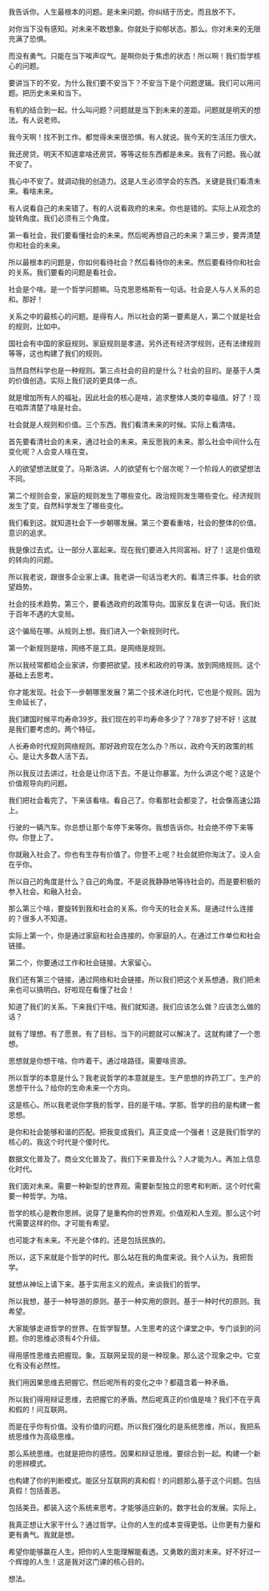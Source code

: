 我告诉你。人生最根本的问题。是未来问题。你纠结于历史。而且放不下。

对你当下没有感知。对未来不敢想象。你就处于抑郁状态。那么。你对未来的无限充满了恐惧。

而没有勇气。只能在当下唉声叹气。是啊你处于焦虑的状态！所以啊！我们哲学核心的问题。

要讲当下的不安。为什么我们要不安当下？不安当下是个问题逻辑。我们可以用问题。把历史未来和当下。

有机的结合到一起。什么叫问题？问题就是当下到未来的差距。问题就是明天的想法。有人说老师。

我今天啊！找不到工作。都觉得未来很恐惧。有人就说。我今天的生活压力很大。

我还房贷。明天不知道拿啥还房贷。等等这些东西都是未来。我有了问题。我心就不安了。

我心中不安了。就调动我的创造力。这是人生必须学会的东西。关键是我们看清未来。看啥未来。

有人说看自己的未来错了。有的人说看政府的未来。你也是错的。实际上从观念的旋转角度。我们必须有三个角度。

第一看社会，我们要看懂社会的未来。然后呢再想自己的未来？第三步，要弄清楚你和社会的未来。

所以最根本的问题是，你如何看待社会？然后看待你的未来。然后要看待你和社会的关系。我们要看的问题是看社会。

社会是个啥。是一个哲学问题嘛。马克思恩格斯有一句话。社会是人与人关系的总和。那好！

关系之中的最核心的问题。是得有人。所以社会的第一要素是人，第二个就是社会的规则，比如中。

国社会有中国的家庭规则。家庭规则是孝道。另外还有经济学规则，还有法律规则等等，这也构建了我们的规则。

当然自然科学也是一种规则。第三点社会的目的是什么？社会的目的。是基于人类的价值创造。实际上我们说的更具体一点。

就是增加所有人的福祉。因此社会的核心是啥，追求整体人类的幸福值。好了！现在咱弄清楚了啥是社会。

社会就是人规则和价值。三个东西。我们看清未来的时候。实际上看清啥。

首先要看清社会的未来，通过社会的未来。来反思我的未来。那么社会中间什么在变化呢？人会变人啥在变。

人的欲望想法就变了。马斯洛讲。人的欲望有七个层次呢？一个阶段人的欲望想法不同。

第二个规则会变，家庭的规则发生了哪些变化。政治规则发生哪些变化。经济规则发生了变。自然科学发生了哪些变化。

我们看到这。就知道社会下一步朝哪发展。第三个要看重啥，社会的整体的价值。意识的追求。

我是像过去式。让一部分人富起来。现在我们要进入共同富裕。好了！这是价值观的转向的问题。

所以我老说，跟很多企业家上课。我老讲一句话当老大的。看清三件事。社会的欲望趋势。

社会的技术趋势。第三个，要看透政府的政策导向。国家反复在讲一句话。我们处于百年不遇的大变局。

这个骗局在哪。从规则上想。我们进入一个新规则时代。

第一个新规则是啥，网络不是工具。是网络是规则。

所以我经常都给企业家讲，你要把欲望。技术和政府的导演。放到网络规则。这个基础上去思考。

你才能发现。社会下一步朝哪里发展？第二个技术进化时代，它也是个规则。因为生命延长了，

我们建国时候平均寿命39岁。我们现在的平均寿命多少了？78岁了好不好！这就是我们要考虑的。两个特征。

人长寿命时代规则网络规则。那好政府现在怎么办？所以，政府今天的政策的核心。是让大多数人活下去。

所以我反过去讲过，社会是让你活下去。不是让你暴富。为什么讲这个呢？这是个价值观导向的问题。

我们把社会看完了。下来该看啥。看自己了。你看那社会都变了。社会像高速公路上。

行驶的一辆汽车。你总想让那个车停下来等你。我想告诉你。社会绝不停下来等你。你登上了。

你就融入社会了。你也有生存有价值了。你登不上呢？社会就把你淘汰了。没人会在乎你。

所以自己的角度是什么？自己的角度。不是说我静静地等待社会的。而是要积极的参入社会。和融入社会。

那么第三个啥，要旋转到我和社会的关系。你今天的社会关系。是通过什么连接的？很多人不知道。

实际上第一个，你是通过家庭和社会连接的。你家庭的人。在通过工作单位和社会链接。

第二个，你要通过工作和社会链接。大家留心。

我们还有第三个链接，通过网络和社会链接。所以我们把这个关系想通，我们把未来也可以搞明白。好啦现在看懂了社会！

知道了我们的关系。下来我们干啥。我们就知道。我们应该怎么做？应该怎么做的话？

就有了理想。有了愿景。有了目标。当下的问题就可以解决了。这就构建了一个思想。

思想就是你想干啥。你咋着干。通过啥路径。需要啥资源。

所以哲学的本意是什么？我老说哲学的本意就是生。生产思想的炸药工厂。生产的思想干什么？给你的生命未来一个方向。

这是核心。所以我老说你学我的哲学，目的是干啥。学那。哲学的目的是构建一套思想。

是你和社会能够和谐的匹配。把我变成我们。真正变成一个强者！这是我们哲学的核心的。我这个时代是个傻时代。

数据文化普及了。商业文化普及了。我们下来普及什么？人才能为人。再加上信息化时代。

我们面对未来。需要一种新型的世界观。需要新型独立的思考和判断。这个时代需要一种哲学。为啥。

哲学的核心是教你思辨。说穿了是重构你的世界观。价值观和人生观。那么这个时代需要这样的你。才可能有希望。

也可能才有未来。不光是个体的。还是包括民族的。

所以，这下来就是个哲学的时代。那么站在我的角度来说。我个人认为。我把哲学。

就想从神坛上请下来。基于实用主义的观点。来谈我们的哲学。

所以我想，基于一种导游的原则。基于一种实用的原则。基于一种时代的原则。我希望。

大家能够走进哲学的世界。在哲学智慧。人生思考的这个课堂之中。专门谈到的问题。你的思维必须有4个升级。

得用感性思维去把握现。象。互联网呈现的是一种现象。那么这个现象之中。它变化有没有必然性。

我们用因果思维去把握它。然后呢所有的变化之中？都蕴含着一种矛盾。

所以我们得用辩证思维，去把握它的矛盾。然后呢真正的价值是啥？我们不在乎真和假的！问互联网。

而是在乎你有价值。没有价值的问题。所以我们强化的是系统思维，所以，我把系统思维作为高级思维。

那么系统思维。也就是把你的感性。因果和辩证思维。要综合到一起。构建一个新的思辨模式。

也构建了你的判断模式。能区分互联网的真和假！的问题那么基于这个问题。包括真假！包括善恶。

包括美丑。都装入这个系统来思考。才能够适应新的。数字社会的发展。实际上。

我真正想让大家干什么？通过哲学。让你的人生的成本变得更低。让你更有力量和更有勇气。我就是想。

希望你能够赢在人生。把你的人生能理解能看透。又勇敢的面对未来。好不好过一个辉煌的人生！这是我对这门课的核心目的。

想法。